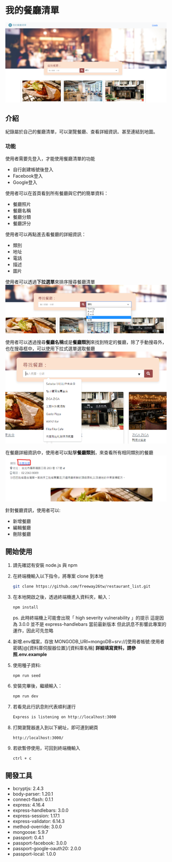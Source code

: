 # 我的餐廳清單

![Index page about Restaurant List](./public/image/snapshot_sort.png)

## 介紹

紀錄屬於自己的餐廳清單，可以瀏覽餐廳、查看詳細資訊、甚至連結到地圖。

### 功能

使用者需要先登入，才能使用餐廳清單的功能
* 自行創建帳號後登入
* Facebook登入
* Google登入

使用者可以在首頁看到所有餐廳與它們的簡單資料：
* 餐廳照片
* 餐廳名稱
* 餐廳分類
* 餐廳評分

使用者可以再點進去看餐廳的詳細資訊：
* 類別
* 地址
* 電話
* 描述
* 圖片

使用者可以透過**下拉選單**來排序搜尋餐廳清單
![Dropdown list in search bar](./public/image/dropdown_sort.png)

使用者可以透過搜尋**餐廳名稱**或是**餐廳類別**來找到特定的餐廳，除了手動搜尋外，也在搜尋框中，可以使用下拉式選單選取餐廳
![Dropdown list in search bar](./public/image/search_dropdown_list.png)

在餐廳詳細資訊中，使用者可以點擊**餐廳類別**，來查看所有相同類別的餐廳
![Where to click the category](./public/image/restaurant_detail_category.png)

針對餐廳資訊，使用者可以:
* 新增餐廳
* 編輯餐廳
* 刪除餐廳

## 開始使用

1. 請先確認有安裝 node.js 與 npm
2. 在終端機輸入以下指令，將專案 clone 到本地
   ```bash
   git clone https://github.com/freeway26tw/restaurant_list.git
   ```
   
3. 在本地開啟之後，透過終端機進入資料夾，輸入：

   ```bash
   npm install
   ```

   ps. 此時終端機上可能會出現「​​ high severity vulnerability 」的提示
   這是因為 3.0.0 並不是 express-handlebars 當前最新版本
   但此訊息不影響此專案的運作，因此可先忽略

4. 新增.env檔案，存放 MONGODB_URI=mongoDB+srv://[使用者帳號:使用者密碼]@[資料庫伺服器位置]/[資料庫名稱]
   **詳細填寫資料，請參照.env.example**

5. 使用種子資料:
   ```bash
   npm run seed
   ```

6. 安裝完畢後，繼續輸入：

   ```bash
   npm run dev
   ```

7. 若看見此行訊息則代表順利運行

   ```bash
   Express is listening on http://localhost:3000
   ```

8. 打開瀏覽器進入到以下網址，即可連到網頁
   ```
   http://localhost:3000/
   ```


9. 若欲暫停使用，可回到終端機輸入

   ```bash
   ctrl + c
   ```

## 開發工具

- bcryptjs: 2.4.3
- body-parser: 1.20.1
- connect-flash: 0.1.1
- express: 4.16.4
- express-handlebars: 3.0.0
- express-session: 1.17.1
- express-validator: 6.14.3
- method-override: 3.0.0
- mongoose: 5.9.7
- passport: 0.4.1
- passport-facebook: 3.0.0
- passport-google-oauth20: 2.0.0
- passport-local: 1.0.0